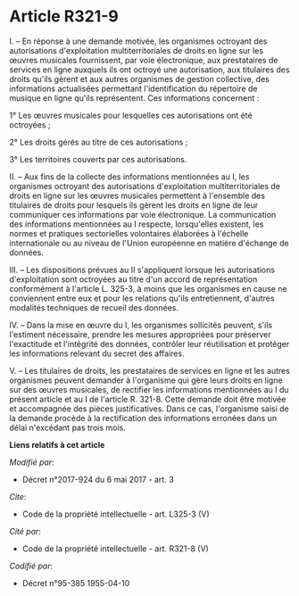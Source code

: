 # Article R321-9

I. – En réponse à une demande motivée, les organismes octroyant des autorisations d'exploitation multiterritoriales de droits
en ligne sur les œuvres musicales fournissent, par voie électronique, aux prestataires de services en ligne auxquels ils ont
octroyé une autorisation, aux titulaires des droits qu'ils gèrent et aux autres organismes de gestion collective, des
informations actualisées permettant l'identification du répertoire de musique en ligne qu'ils représentent. Ces informations
concernent : 

1° Les œuvres musicales pour lesquelles ces autorisations ont été octroyées ; 

2° Les droits gérés au titre de ces autorisations ; 

3° Les territoires couverts par ces autorisations. 

II. – Aux fins de la collecte des informations mentionnées au I, les organismes octroyant des autorisations d'exploitation
multiterritoriales de droits en ligne sur les œuvres musicales permettent à l'ensemble des titulaires de droits pour lesquels
ils gèrent les droits en ligne de leur communiquer ces informations par voie électronique. La communication des informations
mentionnées au I respecte, lorsqu'elles existent, les normes et pratiques sectorielles volontaires élaborées à l'échelle
internationale ou au niveau de l'Union européenne en matière d'échange de données. 

III. – Les dispositions prévues au II s'appliquent lorsque les autorisations d'exploitation sont octroyées au titre d'un
accord de représentation conformément à l'article L. 325-3, à moins que les organismes en cause ne conviennent entre eux et
pour les relations qu'ils entretiennent, d'autres modalités techniques de recueil des données. 

IV. – Dans la mise en œuvre du I, les organismes sollicités peuvent, s'ils l'estiment nécessaire, prendre les mesures
appropriées pour préserver l'exactitude et l'intégrité des données, contrôler leur réutilisation et protéger les informations
relevant du secret des affaires. 

V. – Les titulaires de droits, les prestataires de services en ligne et les autres organismes peuvent demander à l'organisme
qui gère leurs droits en ligne sur des œuvres musicales, de rectifier les informations mentionnées au I du présent article et
au I de l'article R. 321-8. Cette demande doit être motivée et accompagnée des pièces justificatives. Dans ce cas,
l'organisme saisi de la demande procède à la rectification des informations erronées dans un délai n'excédant pas trois mois.

**Liens relatifs à cet article**

_Modifié par_:

  - Décret n°2017-924 du 6 mai 2017 - art. 3

_Cite_:

  - Code de la propriété intellectuelle - art. L325-3 (V)

_Cité par_:

  - Code de la propriété intellectuelle - art. R321-8 (V)

_Codifié par_:

  - Décret n°95-385 1955-04-10
